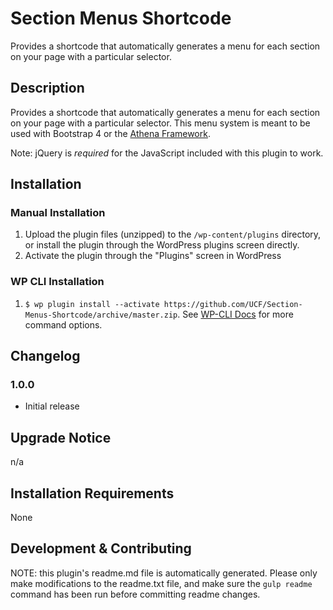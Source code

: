 # Section Menus Shortcode #

Provides a shortcode that automatically generates a menu for each section on your page with a particular selector.


## Description ##

Provides a shortcode that automatically generates a menu for each section on your page with a particular selector. This menu system is meant to be used with Bootstrap 4 or the [Athena Framework](https://ucf.github.io/Athena-Framework/).

Note: jQuery is *required* for the JavaScript included with this plugin to work.

## Installation ##

### Manual Installation ###
1. Upload the plugin files (unzipped) to the `/wp-content/plugins` directory, or install the plugin through the WordPress plugins screen directly.
2. Activate the plugin through the "Plugins" screen in WordPress

### WP CLI Installation ###
1. `$ wp plugin install --activate https://github.com/UCF/Section-Menus-Shortcode/archive/master.zip`.  See [WP-CLI Docs](http://wp-cli.org/commands/plugin/install/) for more command options.


## Changelog ##

### 1.0.0 ###
* Initial release


## Upgrade Notice ##

n/a


## Installation Requirements ##

None


## Development & Contributing ##

NOTE: this plugin's readme.md file is automatically generated.  Please only make modifications to the readme.txt file, and make sure the `gulp readme` command has been run before committing readme changes.
